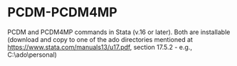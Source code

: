 # PCDM-PCDM4MP
PCDM and PCDM4MP  commands in Stata (v.16 or later).
Both are installable (download and copy  to one of the ado directories mentioned at https://www.stata.com/manuals13/u17.pdf, section 17.5.2 - e.g., C:\ado\personal)
